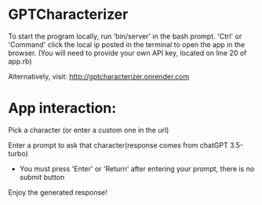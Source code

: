 # GPTCharacterizer

To start the program locally, run 'bin/server' in the bash prompt. 'Ctrl' or 'Command' click the local ip posted in the terminal to open the app in the browser. (You will need to provide your own API key, located on line 20 of app.rb)

Alternatively, visit: http://gptcharacterizer.onrender.com

# App interaction: 
Pick a character (or enter a custom one in the url)

Enter a prompt to ask that character(response comes from chatGPT 3.5-turbo)
- You must press 'Enter' or 'Return' after entering your prompt, there is no submit button

Enjoy the generated response!
